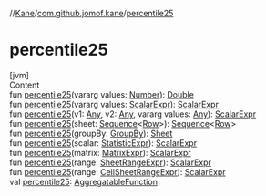 //[Kane](../index.md)/[com.github.jomof.kane](index.md)/[percentile25](percentile25.md)



# percentile25  
[jvm]  
Content  
fun [percentile25](percentile25.md)(vararg values: [Number](https://kotlinlang.org/api/latest/jvm/stdlib/kotlin/-number/index.html)): [Double](https://kotlinlang.org/api/latest/jvm/stdlib/kotlin/-double/index.html)  
fun [percentile25](percentile25.md)(vararg values: [ScalarExpr](-scalar-expr/index.md)): [ScalarExpr](-scalar-expr/index.md)  
fun [percentile25](percentile25.md)(v1: [Any](https://kotlinlang.org/api/latest/jvm/stdlib/kotlin/-any/index.html), v2: [Any](https://kotlinlang.org/api/latest/jvm/stdlib/kotlin/-any/index.html), vararg values: [Any](https://kotlinlang.org/api/latest/jvm/stdlib/kotlin/-any/index.html)): [ScalarExpr](-scalar-expr/index.md)  
fun [percentile25](percentile25.md)(sheet: [Sequence](https://kotlinlang.org/api/latest/jvm/stdlib/kotlin.sequences/-sequence/index.html)<[Row](-row/index.md)>): [Sequence](https://kotlinlang.org/api/latest/jvm/stdlib/kotlin.sequences/-sequence/index.html)<[Row](-row/index.md)>  
fun [percentile25](percentile25.md)(groupBy: [GroupBy](../com.github.jomof.kane.impl.sheet/-group-by/index.md)): [Sheet](../com.github.jomof.kane.impl.sheet/-sheet/index.md)  
fun [percentile25](percentile25.md)(scalar: [StatisticExpr](-statistic-expr/index.md)): [ScalarExpr](-scalar-expr/index.md)  
fun [percentile25](percentile25.md)(matrix: [MatrixExpr](-matrix-expr/index.md)): [ScalarExpr](-scalar-expr/index.md)  
fun [percentile25](percentile25.md)(range: [SheetRangeExpr](../com.github.jomof.kane.impl.sheet/-sheet-range-expr/index.md)): [ScalarExpr](-scalar-expr/index.md)  
fun [percentile25](percentile25.md)(range: [CellSheetRangeExpr](../com.github.jomof.kane.impl.sheet/-cell-sheet-range-expr/index.md)): [ScalarExpr](-scalar-expr/index.md)  
val [percentile25](percentile25.md): [AggregatableFunction](../com.github.jomof.kane.impl.functions/-aggregatable-function/index.md)  



